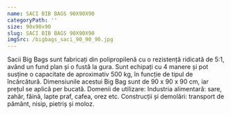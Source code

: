 ```yaml
---
name: SACI BIB BAGS 90X90X90
categoryPath: ''
size: 90x90x90
slug: SACI BIB BAGS 90X90X90
imgSrc: /bigbags_saci_90_90_90.jpg
---
```


Sacii Big Bags sunt fabricați din polipropilenă cu o rezistență ridicată de 5:1, având un fund plan și o fustă la gura. Sunt echipați cu 4 manere și pot susține o capacitate de aproximativ 500 kg, în funcție de tipul de încărcătură. Dimensiunile acestui Big Bag sunt de 90 x 90 x 90 cm, iar prețul se aplică per bucată.  Domenii de utilizare:  Industria alimentară: sare, zahăr, făină, lapte praf, cafea, orez etc.  Construcții și demolări: transport de pământ, nisip, pietriș și moloz.
